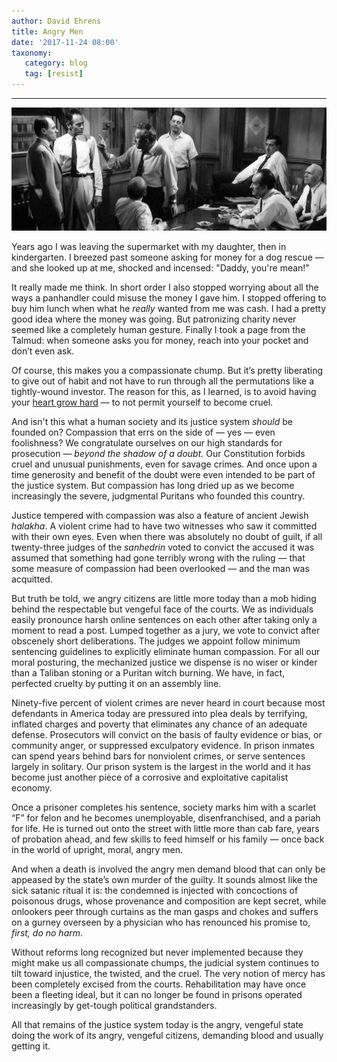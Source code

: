 ```yaml
---
author: David Ehrens
title: Angry Men
date: '2017-11-24 08:00'
taxonomy:
   category: blog
   tag: [resist]
---
```

---

![](angry.jpg)

Years ago I was leaving the supermarket with my daughter, then in kindergarten. I breezed past someone asking for money for a dog rescue — and she looked up at me, shocked and incensed: "Daddy, you're mean!" 

It really made me think. In short order I also stopped worrying about all the ways a panhandler could misuse the money I gave him. I stopped offering to buy him lunch when what he *really* wanted from me was cash. I had a pretty good idea where the money was going. But patronizing charity never seemed like a completely human gesture. Finally I took a page from the Talmud: when someone asks you for money, reach into your pocket and don’t even ask.

Of course, this makes you a compassionate chump. But it’s pretty liberating to give out of habit and not have to run through all the permutations like a tightly-wound investor. The reason for this, as I learned, is to avoid having your [heart grow hard](http://www.chabad.org/library/bible_cdo/aid/9979/jewish/Chapter-15.htm) — to not permit yourself to become cruel.

And isn't this what a human society and its justice system *should* be founded on? Compassion that errs on the side of — yes — even foolishness? We congratulate ourselves on our high standards for prosecution — *beyond the shadow of a doubt.* Our Constitution forbids cruel and unusual punishments, even for savage crimes. And once upon a time generosity and benefit of the doubt were even intended to be part of the justice system. But compassion has long dried up as we become increasingly the severe, judgmental Puritans who founded this country.

Justice tempered with compassion was also a feature of ancient Jewish *halakha*. A violent crime had to have two witnesses who saw it committed with their own eyes. Even when there was absolutely no doubt of guilt, if all twenty-three judges of the *sanhedrin* voted to convict the accused it was assumed that something had gone terribly wrong with the ruling — that some measure of compassion had been overlooked — and the man was acquitted.

But truth be told, we angry citizens are little more today than a mob hiding behind the respectable but vengeful face of the courts. We as individuals easily pronounce harsh online sentences on each other after taking only a moment to read a post. Lumped together as a jury, we vote to convict after obscenely short deliberations. The judges we appoint follow minimum sentencing guidelines to explicitly eliminate human compassion. For all our moral posturing, the mechanized justice we dispense is no wiser or kinder than a Taliban stoning or a Puritan witch burning. We have, in fact, perfected cruelty by putting it on an assembly line.

Ninety-five percent of violent crimes are never heard in court because most defendants in America today are pressured into plea deals by terrifying, inflated charges and poverty that eliminates any chance of an adequate defense. Prosecutors will convict on the basis of faulty evidence or bias, or community anger, or suppressed exculpatory evidence. In prison inmates can spend years behind bars for nonviolent crimes, or serve sentences largely in solitary. Our prison system is the largest in the world and it has become just another piece of a corrosive and exploitative capitalist economy.

Once a prisoner completes his sentence, society marks him with a scarlet “F” for felon and he becomes unemployable, disenfranchised, and a pariah for life. He is turned out onto the street with little more than cab fare, years of probation ahead, and few skills to feed himself or his family — once back in the world of upright, moral, angry men.

And when a death is involved the angry men demand blood that can only be appeased by the state’s own murder of the guilty. It sounds almost like the sick satanic ritual it is: the condemned is injected with concoctions of poisonous drugs, whose provenance and composition are kept secret, while onlookers peer through curtains as the man gasps and chokes and suffers on a gurney overseen by a physician who has renounced his promise to, *first, do no harm*.

Without reforms long recognized but never implemented because they might make us all compassionate chumps, the judicial system continues to tilt toward injustice, the twisted, and the cruel. The very notion of mercy has been completely excised from the courts. Rehabilitation may have once been a fleeting ideal, but it can no longer be found in prisons operated increasingly by get-tough political grandstanders.

All that remains of the justice system today is the angry, vengeful state doing the work of its angry, vengeful citizens, demanding blood and usually getting it.

